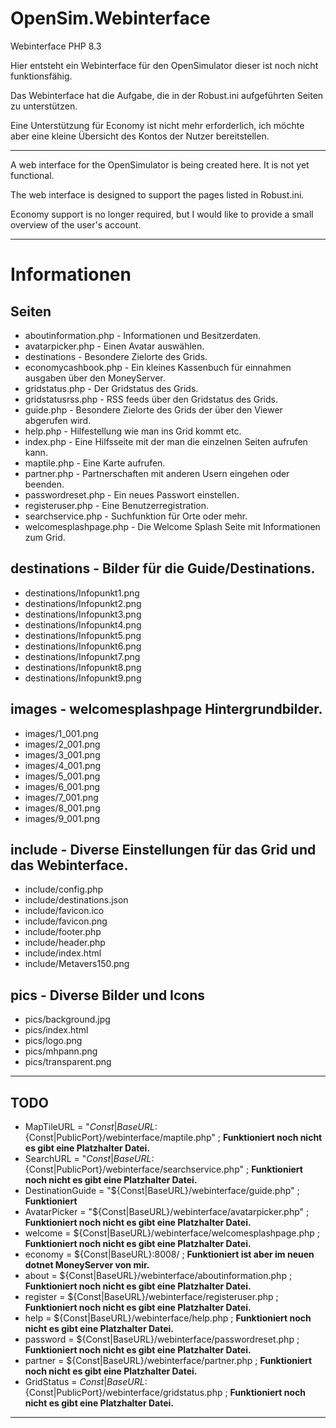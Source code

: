 # OpenSim.Webinterface
Webinterface PHP 8.3

Hier entsteht ein Webinterface für den OpenSimulator dieser ist noch nicht funktionsfähig.

Das Webinterface hat die Aufgabe, die in der Robust.ini aufgeführten Seiten zu unterstützen.

Eine Unterstützung für Economy ist nicht mehr erforderlich, ich möchte aber eine kleine Übersicht des Kontos der Nutzer bereitstellen.

---

A web interface for the OpenSimulator is being created here. It is not yet functional.

The web interface is designed to support the pages listed in Robust.ini.

Economy support is no longer required, but I would like to provide a small overview of the user's account.

---

# Informationen

## Seiten
* aboutinformation.php - Informationen und Besitzerdaten.
* avatarpicker.php - Einen Avatar auswählen.
* destinations - Besondere Zielorte des Grids.
* economycashbook.php - Ein kleines Kassenbuch für einnahmen ausgaben über den MoneyServer.
* gridstatus.php - Der Gridstatus des Grids.
* gridstatusrss.php - RSS feeds über den Gridstatus des Grids.
* guide.php - Besondere Zielorte des Grids der über den Viewer abgerufen wird.
* help.php - Hilfestellung wie man ins Grid kommt etc.
* index.php - Eine Hilfsseite mit der man die einzelnen Seiten aufrufen kann.
* maptile.php - Eine Karte aufrufen.
* partner.php - Partnerschaften mit anderen Usern eingehen oder beenden.
* passwordreset.php - Ein neues Passwort einstellen.
* registeruser.php - Eine Benutzerregistration.
* searchservice.php - Suchfunktion für Orte oder mehr.
* welcomesplashpage.php - Die Welcome Splash Seite mit Informationen zum Grid.

## destinations - Bilder für die Guide/Destinations.
* destinations/Infopunkt1.png
* destinations/Infopunkt2.png
* destinations/Infopunkt3.png
* destinations/Infopunkt4.png
* destinations/Infopunkt5.png
* destinations/Infopunkt6.png
* destinations/Infopunkt7.png
* destinations/Infopunkt8.png
* destinations/Infopunkt9.png

## images - welcomesplashpage Hintergrundbilder.
* images/1_001.png
* images/2_001.png
* images/3_001.png
* images/4_001.png
* images/5_001.png
* images/6_001.png
* images/7_001.png
* images/8_001.png
* images/9_001.png

## include - Diverse Einstellungen für das Grid und das Webinterface.
* include/config.php
* include/destinations.json
* include/favicon.ico
* include/favicon.png
* include/footer.php
* include/header.php
* include/index.html
* include/Metavers150.png

## pics - Diverse Bilder und Icons
* pics/background.jpg
* pics/index.html
* pics/logo.png
* pics/mhpann.png
* pics/transparent.png

---

## TODO

* MapTileURL = "${Const|BaseURL}:${Const|PublicPort}/webinterface/maptile.php" ; **Funktioniert noch nicht es gibt eine Platzhalter Datei.**
* SearchURL = "${Const|BaseURL}:${Const|PublicPort}/webinterface/searchservice.php" ; **Funktioniert noch nicht es gibt eine Platzhalter Datei.**
* DestinationGuide = "${Const|BaseURL}/webinterface/guide.php" ; **Funktioniert**
* AvatarPicker = "${Const|BaseURL}/webinterface/avatarpicker.php" ; **Funktioniert noch nicht es gibt eine Platzhalter Datei.**
* welcome = ${Const|BaseURL}/webinterface/welcomesplashpage.php ; **Funktioniert noch nicht es gibt eine Platzhalter Datei.**
* economy = ${Const|BaseURL}:8008/ ; **Funktioniert ist aber im neuen dotnet MoneyServer von mir.**
* about = ${Const|BaseURL}/webinterface/aboutinformation.php ; **Funktioniert noch nicht es gibt eine Platzhalter Datei.**
* register = ${Const|BaseURL}/webinterface/registeruser.php ; **Funktioniert noch nicht es gibt eine Platzhalter Datei.**
* help = ${Const|BaseURL}/webinterface/help.php ; **Funktioniert noch nicht es gibt eine Platzhalter Datei.**
* password = ${Const|BaseURL}/webinterface/passwordreset.php ; **Funktioniert noch nicht es gibt eine Platzhalter Datei.**
* partner = ${Const|BaseURL}/webinterface/partner.php ; **Funktioniert noch nicht es gibt eine Platzhalter Datei.**
* GridStatus = ${Const|BaseURL}:${Const|PublicPort}/webinterface/gridstatus.php ; **Funktioniert noch nicht es gibt eine Platzhalter Datei.**

---

